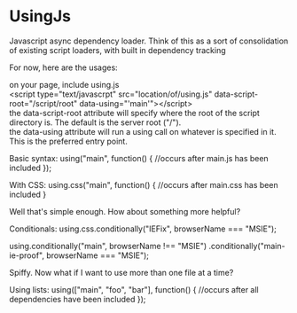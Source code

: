 UsingJs
=======

Javascript async dependency loader. Think of this as a sort of consolidation of existing script loaders, with built in dependency tracking

For now, here are the usages:

on your page, include using.js<br/>
&lt;script type="text/javascrpt" src="location/of/using.js" data-script-root="/script/root" data-using="'main'"&gt;&lt;/script&gt;<br/>
the data-script-root attribute will specify where the root of the script directory is. The default is the server root ("/").<br/>
the data-using attribute will run a using call on whatever is specified in it. This is the preferred entry point. 

Basic syntax:
using("main", function() {
  //occurs after main.js has been included
});

With CSS:
using.css("main", function() {
  //occurs after main.css has been included
}


Well that's simple enough. How about something more helpful?

Conditionals:
using.css.conditionally("IEFix", browserName === "MSIE");

using.conditionally("main", browserName !== "MSIE")
     .conditionally("main-ie-proof", browserName === "MSIE");
     

Spiffy. Now what if I want to use more than one file at a time?

Using lists:
using(["main", "foo", "bar"], function() {
  //occurs after all dependencies have been included
});

